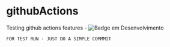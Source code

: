 # githubActions
Testing github actions features - ![Badge em Desenvolvimento](http://img.shields.io/static/v1?label=STATUS&message=EM%20DESENVOLVIMENTO&color=GREEN&style=for-the-badge)

`FOR TEST RUN - JUST DO A SIMPLE COMMMIT`
